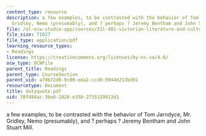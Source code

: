 ```yaml
---
content_type: resource
description: a few examples, to be contrasted with the behavior of Tom Jarndyce, Mr.
  Gridley, Nemo (presumably), and ? perhaps ? Jeremy Bentham and John Stuart Mill.
file: /ol-ocw-studio-app/courses/21l-481-victorian-literature-and-culture-spring-2003/38f484ac3be62028e35b2715329913d1_dutyquote.pdf
file_size: 71027
file_type: application/pdf
learning_resource_types:
- Readings
license: https://creativecommons.org/licenses/by-nc-sa/4.0/
ocw_type: OCWFile
parent_title: Readings
parent_type: CourseSection
parent_uid: a79b72d0-9c80-eda2-ccd0-9944e213bd91
resourcetype: Document
title: dutyquote.pdf
uid: 38f484ac-3be6-2028-e35b-2715329913d1
---
```

a few examples, to be contrasted with the behavior of Tom Jarndyce, Mr. Gridley, Nemo (presumably), and ? perhaps ? Jeremy Bentham and John Stuart Mill.